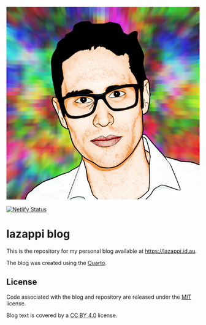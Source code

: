 <p align="center"><a href="https://lazappi.id.au" target="_blank" rel="noopener"><img src="profile.png" alt="Profile image"></a></p>

[![Netlify Status](https://api.netlify.com/api/v1/badges/5eca3cc1-a042-44c9-bb0d-41c471c27885/deploy-status)](https://app.netlify.com/sites/lazappi/deploys)

# lazappi blog

This is the repository for my personal blog available at https://lazappi.id.au.

The blog was created using the [Quarto](https://quarto.org).

## License

Code associated with the blog and repository are released under the [MIT](https://choosealicense.com/licenses/mit/) license.

Blog text is covered by a [CC BY 4.0](https://creativecommons.org/licenses/by/4.0/) license.
